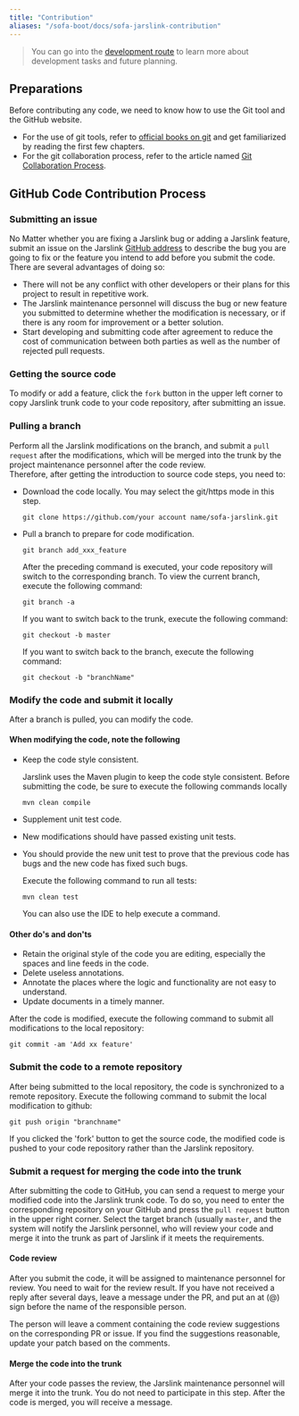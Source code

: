 ```yaml
---
title: "Contribution"
aliases: "/sofa-boot/docs/sofa-jarslink-contribution"
---
```


> You can go into the [development route](../sofa-jarslink-roadmap) to learn more about development tasks and future planning.

## Preparations

Before contributing any code, we need to know how to use the Git tool and the GitHub website.

* For the use of git tools, refer to [official books on git](http://git-scm.com/book/zh/v1) and get familiarized by reading the first few chapters.
* For the git collaboration process, refer to the article named [Git Collaboration Process](http://www.ruanyifeng.com/blog/2015/12/git-workflow.html).

## GitHub Code Contribution Process

### Submitting an issue

No Matter whether you are fixing a Jarslink bug or adding a Jarslink feature, submit an issue on the Jarslink [GitHub address](https://github.com/sofastack/sofa-jarslink) to describe the bug you are going to fix or the feature you intend to add before you submit the code. There are several advantages of doing so:

* There will not be any conflict with other developers or their plans for this project to result in repetitive work.
* The Jarslink maintenance personnel will discuss the bug or new feature you submitted to determine whether the modification is necessary, or if there is any room for improvement or a better solution.
* Start developing and submitting code after agreement to reduce the cost of communication between both parties as well as the number of rejected pull requests.


### Getting the source code

To modify or add a feature, click the `fork` button in the upper left corner to copy Jarslink trunk code to your code repository, after submitting an issue.

### Pulling a branch

Perform all the Jarslink modifications on the branch, and submit a `pull request` after the modifications, which will be merged into the trunk by the project maintenance personnel after the code review.  
Therefore, after getting the introduction to source code steps, you need to:

* Download the code locally. You may select the git/https mode in this step.


  ```plain
  git clone https://github.com/your account name/sofa-jarslink.git 
  ```

* Pull a branch to prepare for code modification.

  ```plain
  git branch add_xxx_feature
  ```
  
  After the preceding command is executed, your code repository will switch to the corresponding branch. To view the current branch, execute the following command:
  
  ```plain
  git branch -a
  ```
  
  If you want to switch back to the trunk, execute the following command:
  
  ```plain
  git checkout -b master
  ```
  
  If you want to switch back to the branch, execute the following command:
  
  ```plain
  git checkout -b "branchName"
  ```

### Modify the code and submit it locally

After a branch is pulled, you can modify the code.

#### When modifying the code, note the following

* Keep the code style consistent.

  Jarslink uses the Maven plugin to keep the code style consistent. Before submitting the code, be sure to execute the following commands locally
  
  ```plain
  mvn clean compile
  ```

* Supplement unit test code.
* New modifications should have passed existing unit tests.
* You should provide the new unit test to prove that the previous code has bugs and the new code has fixed such bugs.

  Execute the following command to run all tests:
  ```plain
  mvn clean test
  ```

  You can also use the IDE to help execute a command.

#### Other do's and don'ts

* Retain the original style of the code you are editing, especially the spaces and line feeds in the code.
* Delete useless annotations.
* Annotate the places where the logic and functionality are not easy to understand.
* Update documents in a timely manner.

After the code is modified, execute the following command to submit all modifications to the local repository:

  ```plain
  git commit -am 'Add xx feature'
  ```

### Submit the code to a remote repository

After being submitted to the local repository, the code is synchronized to a remote repository. Execute the following command to submit the local modification to github:

```plain
git push origin "branchname"
```

If you clicked the 'fork' button to get the source code, the modified code is pushed to your code repository rather than the Jarslink repository.

### Submit a request for merging the code into the trunk

After submitting the code to GitHub, you can send a request to merge your modified code into the Jarslink trunk code. To do so, you need to enter the corresponding repository on your GitHub and press the `pull request` button in the upper right corner. Select the target branch (usually `master`, and the system will notify the Jarslink personnel, who will review your code and merge it into the trunk as part of Jarslink if it meets the requirements.

#### Code review

After you submit the code, it will be assigned to maintenance personnel for review. You need to wait for the review result. If you have not received a reply after several days, leave a message under the PR, and put an at (@) sign before the name of the responsible person.

The person will leave a comment containing the code review suggestions on the corresponding PR or issue. If you find the suggestions reasonable, update your patch based on the comments.

#### Merge the code into the trunk

After your code passes the review, the Jarslink maintenance personnel will merge it into the trunk. You do not need to participate in this step. After the code is merged, you will receive a message.
